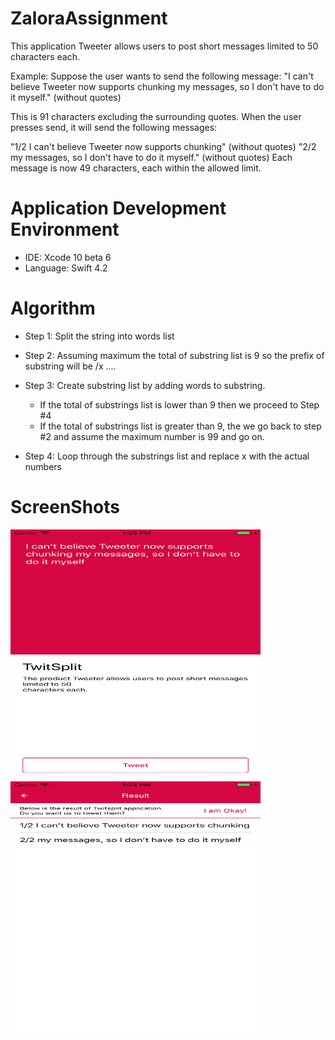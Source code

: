 # ZaloraAssignment

This application Tweeter allows users to post short messages limited to 50 characters each.

Example: Suppose the user wants to send the following message: "I can't believe Tweeter now supports chunking my messages, so I don't have to do it myself." (without quotes)

This is 91 characters excluding the surrounding quotes. When the user presses send, it will send the following messages:

"1/2 I can't believe Tweeter now supports chunking" (without quotes)
"2/2 my messages, so I don't have to do it myself." (without quotes)
Each message is now 49 characters, each within the allowed limit.

# Application Development Environment
- IDE: Xcode 10 beta 6
- Language: Swift 4.2

# Algorithm
- Step 1: Split the string into words list

- Step 2: Assuming maximum the total of substring list is 9 so the prefix of substring will be <index>/x ....
- Step 3: Create substring list by adding words to substring. 
	+ If the total of substrings list is lower than 9 then we proceed to Step #4
	+ If the total of substrings list is greater than 9, the we go back to step #2 and assume the maximum number is 99 and go on.
- Step 4: Loop through the substrings list and replace x with the actual numbers

# ScreenShots
<img src="https://github.com/VuongTranCong/ZaloraAssignment/blob/master/Screenshots/Composer.png" width="400" height="400"> <img src="https://github.com/VuongTranCong/ZaloraAssignment/blob/master/Screenshots/Result.png" width="400" height="400">